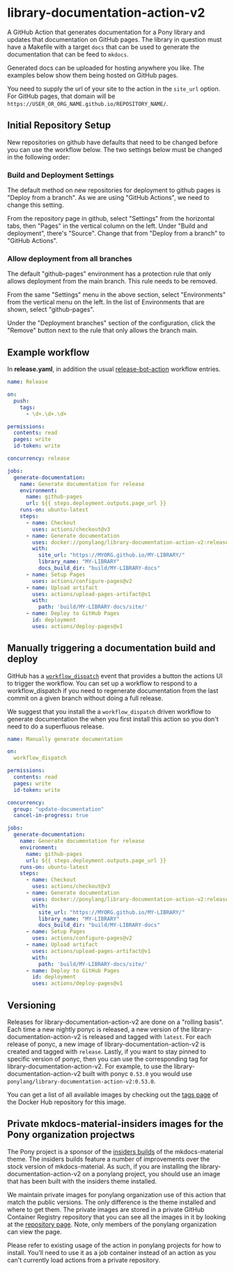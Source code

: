 # library-documentation-action-v2

A GitHub Action that generates documentation for a Pony library and updates that documentation on GitHub pages. The library in question must have a Makefile with a target `docs` that can be used to generate the documentation that can be feed to `mkdocs`.

Generated docs can be uploaded for hosting anywhere you like. The examples below show them being hosted on GitHub pages.

You need to supply the url of your site to the action in the `site_url` option. For GitHub pages, that domain will be `https://USER_OR_ORG_NAME.github.io/REPOSITORY_NAME/`.

## Initial Repository Setup

New repositories on github have defaults that need to be changed before you can use the workflow below.  The two settings below must be changed in the following order:

### Build and Deployment Settings

The default method on new repositories for deployment to github pages is "Deploy from a branch".  As we are using "GitHub Actions", we need to change this setting.

From the repository page in github, select "Settings" from the horizontal tabs, then "Pages" in the vertical column on the left.  Under "Build and deployment", there's "Source".  Change that from "Deploy from a branch" to "GitHub Actions".

### Allow deployment from all branches

The default "github-pages" environment has a protection rule that only allows deployment from the main branch. This rule needs to be removed.

From the same "Settings" menu in the above section, select "Environments" from the vertical menu on the left. In the list of Environments that are shown, select "github-pages".

Under the "Deployment branches" section of the configuration, click the "Remove" button next to the rule that only allows the branch main.

## Example workflow

In **release.yaml**, in addition the usual [release-bot-action](https://github.com/ponylang/release-bot-action) workflow entries.

```yml
name: Release

on:
  push:
    tags:
      - \d+.\d+.\d+

permissions:
  contents: read
  pages: write
  id-token: write

concurrency: release

jobs:
  generate-documentation:
    name: Generate documentation for release
    environment:
      name: github-pages
      url: ${{ steps.deployment.outputs.page_url }}
    runs-on: ubuntu-latest
    steps:
      - name: Checkout
        uses: actions/checkout@v3
      - name: Generate documentation
        uses: docker://ponylang/library-documentation-action-v2:release
        with:
          site_url: "https://MYORG.github.io/MY-LIBRARY/"
          library_name: "MY-LIBRARY"
          docs_build_dir: "build/MY-LIBRARY-docs"
      - name: Setup Pages
        uses: actions/configure-pages@v2
      - name: Upload artifact
        uses: actions/upload-pages-artifact@v1
        with:
          path: 'build/MY-LIBRARY-docs/site/'
      - name: Deploy to GitHub Pages
        id: deployment
        uses: actions/deploy-pages@v1
```

## Manually triggering a documentation build and deploy

GitHub has a [`workflow_dispatch`](https://docs.github.com/en/actions/reference/events-that-trigger-workflows#workflow_dispatch) event that provides a button the actions UI to trigger the workflow. You can set up a workflow to respond to a workflow_dispatch if you need to regenerate documentation from the last commit on a given branch without doing a full release.

We suggest that you install the a `workflow_dispatch` driven workflow to generate documentation the when you first install this action so you don't need to do a superfluous release.

```yml
name: Manually generate documentation

on:
  workflow_dispatch

permissions:
  contents: read
  pages: write
  id-token: write

concurrency:
  group: "update-documentation"
  cancel-in-progress: true

jobs:
  generate-documentation:
    name: Generate documentation for release
    environment:
      name: github-pages
      url: ${{ steps.deployment.outputs.page_url }}
    runs-on: ubuntu-latest
    steps:
      - name: Checkout
        uses: actions/checkout@v3
      - name: Generate documentation
        uses: docker://ponylang/library-documentation-action-v2:release
        with:
          site_url: "https://MYORG.github.io/MY-LIBRARY/"
          library_name: "MY-LIBRARY"
          docs_build_dir: "build/MY-LIBRARY-docs"
      - name: Setup Pages
        uses: actions/configure-pages@v2
      - name: Upload artifact
        uses: actions/upload-pages-artifact@v1
        with:
          path: 'build/MY-LIBRARY-docs/site/'
      - name: Deploy to GitHub Pages
        id: deployment
        uses: actions/deploy-pages@v1
```

## Versioning

Releases for library-documentation-action-v2 are done on a "rolling basis". Each time a new nightly ponyc is released, a new version of the library-documentation-action-v2 is released and tagged with `latest`. For each release of ponyc, a new image of library-documentation-action-v2 is created and tagged with `release`. Lastly, if you want to stay pinned to specific version of ponyc, then you can use the corresponding tag for library-documentation-action-v2. For example, to use the library-documentation-action-v2 built with ponyc `0.53.0` you would use `ponylang/library-documentation-action-v2:0.53.0`.

You can get a list of all available images by checking out the [tags page](https://hub.docker.com/r/ponylang/library-documentation-action-v2/tags) of the Docker Hub repository for this image.

## Private mkdocs-material-insiders images for the Pony organization projectws

The Pony project is a sponsor of the [insiders builds](https://squidfunk.github.io/mkdocs-material/insiders/) of the mkdocs-material theme. The insiders builds feature a number of improvements over the stock version of mkdocs-material. As such, if you are installing the library-documentation-action-v2 on a ponylang project, you should use an image that has been built with the insiders theme installed.

We maintain private images for ponylang organization use of this action that match the public versions. The only difference is the theme installed and where to get them. The private images are stored in a private GitHub Container Registry repository that you can see all the images in it by looking at the [repository page](https://github.com/ponylang/library-documentation-action-v2/pkgs/container/library-documentation-action-v2). Note, only members of the ponylang organization can view the page.

Please refer to existing usage of the action in ponylang projects for how to install. You'll need to use it as a job container instead of an action as you can't currently load actions from a private repository.
